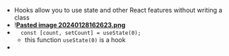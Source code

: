- Hooks allow you to use state and other React features without writing a class
- !**[Pasted image 20240128162623.png](../notes/Pasted_image_20240128162623.png)**
- `  const [count, setCount] = useState(0);`
	- this function `useState(0)` is a hook
- 